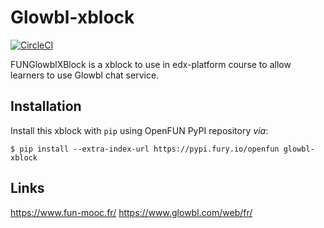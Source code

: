 # Glowbl-xblock

[![CircleCI](https://circleci.com/gh/openfun/xblock-Glowbl/tree/master.svg?style=svg)](https://circleci.com/gh/openfun/xblock-Glowbl/tree/master)

FUNGlowblXBlock is a xblock to use in edx-platform course to allow learners to use Glowbl chat service.

## Installation

Install this xblock with `pip` using OpenFUN PyPI repository _via_:

    $ pip install --extra-index-url https://pypi.fury.io/openfun glowbl-xblock

## Links

https://www.fun-mooc.fr/
https://www.glowbl.com/web/fr/
